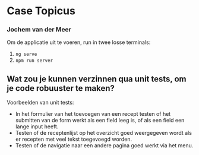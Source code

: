 # Case Topicus
### Jochem van der Meer

Om de applicatie uit te voeren, run in twee losse terminals:
1. ```ng serve```
2. ```npm run server```

## Wat zou je kunnen verzinnen qua unit tests, om je code robuuster te maken?
Voorbeelden van unit tests:
- In het formulier van het toevoegen van een recept testen of het submitten van de form werkt als een field leeg is, of als een field een lange input heeft. 
- Testen of de receptenlijst op het overzicht goed weergegeven wordt als er recepten met veel tekst toegevoegd worden.
- Testen of de navigatie naar een andere pagina goed werkt via het menu.

